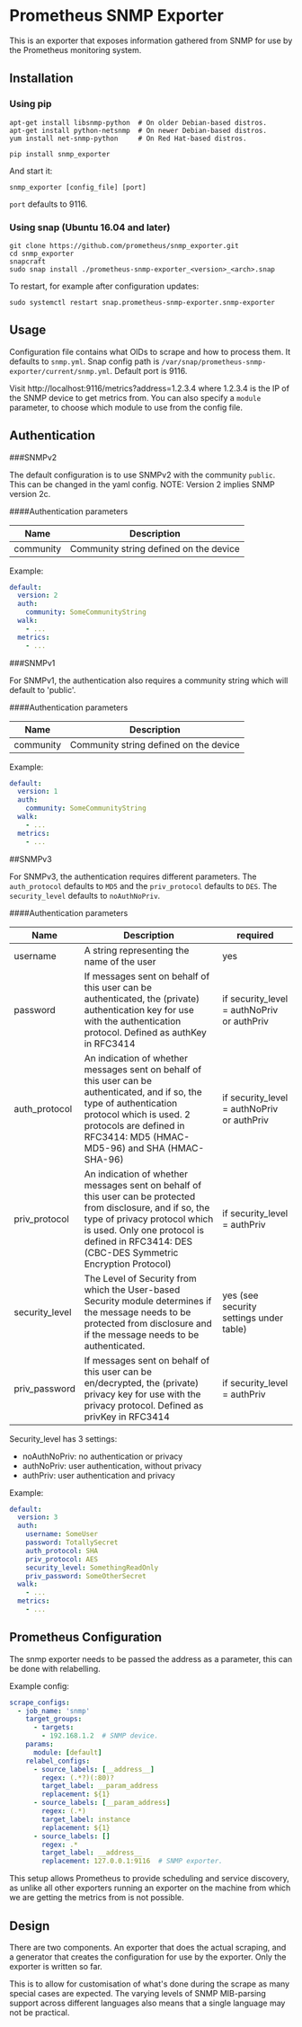 # Prometheus SNMP Exporter

This is an exporter that exposes information gathered from SNMP
for use by the Prometheus monitoring system.

## Installation

### Using pip ###
```Shell
apt-get install libsnmp-python  # On older Debian-based distros.
apt-get install python-netsnmp  # On newer Debian-based distros.
yum install net-snmp-python     # On Red Hat-based distros.

pip install snmp_exporter
```

And start it:

```
snmp_exporter [config_file] [port]
```

`port` defaults to 9116.

### Using snap (Ubuntu 16.04 and later) ###

```Shell
git clone https://github.com/prometheus/snmp_exporter.git
cd snmp_exporter
snapcraft
sudo snap install ./prometheus-snmp-exporter_<version>_<arch>.snap
```

To restart, for example after configuration updates:
```Shell
sudo systemctl restart snap.prometheus-snmp-exporter.snmp-exporter
```

## Usage

Configuration file contains what OIDs to scrape and how to process them.
It defaults to `snmp.yml`. Snap config path is `/var/snap/prometheus-snmp-exporter/current/snmp.yml`. Default port is 9116.

Visit http://localhost:9116/metrics?address=1.2.3.4 where 1.2.3.4 is the IP of the
SNMP device to get metrics from. You can also specify a `module` parameter, to
choose which module to use from the config file.


## Authentication

###SNMPv2

The default configuration is to use SNMPv2 with the community `public`.  This can be changed in the yaml config.  NOTE: Version 2 implies SNMP version 2c.

####Authentication parameters

Name | Description
--------|------------
community | Community string defined on the device

Example:
```YAML
default:
  version: 2
  auth:
    community: SomeCommunityString
  walk:
    - ...
  metrics:
    - ...
```

###SNMPv1

For SNMPv1, the authentication also requires a community string which will default to 'public'.

####Authentication parameters

Name | Description
--------|-----------
community | Community string defined on the device

Example:
````YAML
default:
  version: 1
  auth:
    community: SomeCommunityString
  walk:
    - ...
  metrics:
    - ...
````

##SNMPv3

For SNMPv3, the authentication requires different parameters.  The `auth_protocol` defaults to `MD5` and the `priv_protocol` defaults to `DES`.  The `security_level` defaults to `noAuthNoPriv`.

####Authentication parameters

Name | Description | required
--------|--------------|--------------
username | A string representing the name of the user | yes
password |  If messages sent on behalf of this user can be authenticated, the (private) authentication key for use with the authentication protocol. Defined as authKey in RFC3414 | if security_level = authNoPriv or authPriv
auth_protocol | An indication of whether messages sent on behalf of this user can be authenticated, and if so, the type of authentication protocol which is used. 2 protocols are defined in RFC3414: MD5 (HMAC-MD5-96) and SHA (HMAC-SHA-96) | if security_level = authNoPriv or authPriv
priv_protocol | An indication of whether messages sent on behalf of this user can be protected from disclosure, and if so, the type of privacy protocol which is used. Only one protocol is defined in RFC3414: DES (CBC-DES Symmetric Encryption Protocol) | if security_level = authPriv
security_level | The Level of Security from which the User-based Security module determines if the message needs to be protected from disclosure and if the message needs to be authenticated. | yes (see security settings under table)
priv_password | If messages sent on behalf of this user can be en/decrypted, the (private) privacy key for use with the privacy protocol. Defined as privKey in RFC3414 | if security_level = authPriv 

Security_level has 3 settings:
* noAuthNoPriv: no authentication or privacy
* authNoPriv: user authentication, without privacy
* authPriv: user authentication and privacy

Example:
```YAML
default:
  version: 3
  auth:
    username: SomeUser
    password: TotallySecret
    auth_protocol: SHA
    priv_protocol: AES
    security_level: SomethingReadOnly
    priv_password: SomeOtherSecret
  walk:
    - ...
  metrics:
    - ...
```

## Prometheus Configuration

The snmp exporter needs to be passed the address as a parameter, this can be
done with relabelling.

Example config:
```YAML
scrape_configs:
  - job_name: 'snmp'
    target_groups:
      - targets:
        - 192.168.1.2  # SNMP device.
    params:
      module: [default]
    relabel_configs:
      - source_labels: [__address__]
        regex: (.*?)(:80)?
        target_label: __param_address
        replacement: ${1}
      - source_labels: [__param_address]
        regex: (.*)
        target_label: instance
        replacement: ${1}
      - source_labels: []
        regex: .*
        target_label: __address__
        replacement: 127.0.0.1:9116  # SNMP exporter.
```

This setup allows Prometheus to provide scheduling and service discovery, as
unlike all other exporters running an exporter on the machine from which we are
getting the metrics from is not possible.

## Design

There are two components. An exporter that does the actual scraping,
and a generator that creates the configuration for use by the exporter.
Only the exporter is written so far.

This is to allow for customisation of what's done during the scrape as many
special cases are expected.  The varying levels of SNMP MIB-parsing support
across different languages also means that a single language may not be
practical.
